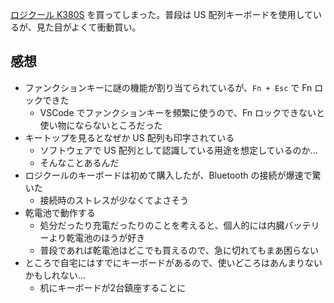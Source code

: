 [ロジクール K380S](https://www.logicool.co.jp/ja-jp/products/keyboards/pebble-keys-2.html) を買ってしまった。普段は US 配列キーボードを使用しているが、見た目がよくて衝動買い。

## 感想

- ファンクションキーに謎の機能が割り当てられているが、`Fn + Esc` で Fn ロックできた
  - VSCode でファンクションキーを頻繁に使うので、Fn ロックできないと使い物にならないところだった
- キートップを見るとなぜか US 配列も印字されている
  - ソフトウェアで US 配列として認識している用途を想定しているのか...
  - そんなことあるんだ
- ロジクールのキーボードは初めて購入したが、Bluetooth の接続が爆速で驚いた
  - 接続時のストレスが少なくてよさそう
- 乾電池で動作する
  - 処分だったり充電だったりのことを考えると、個人的には内臓バッテリーより乾電池のほうが好き
  - 普段であれば乾電池はどこでも買えるので、急に切れてもまあ困らない
- ところで自宅にはすでにキーボードがあるので、使いどころはあんまりないかもしれない...
  - 机にキーボードが2台鎮座することに
